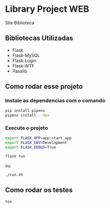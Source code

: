 # Library Project WEB
Site Biblioteca

## Bibliotecas Utilizadas
- Flask
- Flask-MySQL
- Flask-Login
- Flask-WTF
- Passlib

## Como rodar esse projeto

### Instale as dependencias com o comando

```sh
pip install pipenv
pipenv install --dev
```

### Execute o projeto

```sh
export FLASK_APP=app:start_app
export FLASK_ENV=Development
export FLASK_DEBUG=True

flask run
```
ou
```sh
./run.sh
```

## Como rodar os testes
```sh
tox
```